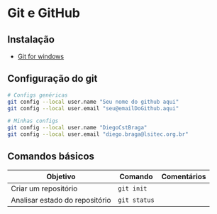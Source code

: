 # Git e GitHub

## Instalação

- [Git for windows](https://git-scm.com/)

## Configuração do git

```bash
# Configs genéricas
git config --local user.name "Seu nome do github aqui"
git config --local user.email "seu@emailDoGithub.aqui"

# Minhas configs
git config --local user.name "DiegoCstBraga"
git config --local user.email "diego.braga@lsitec.org.br"
```

## Comandos básicos

Objetivo|Comando|Comentários
-|-|-
Criar um repositório|`git init`|
Analisar estado do repositório|`git status`|

<!--stackedit_data:
eyJoaXN0b3J5IjpbLTQ1OTQ4NjUyNCw5NjMyNTY4MjksLTE5ND
E0OTU3MzMsLTg1MjgxNjg2OSwyMDc0MjU4ODU5LDIwODUzNjg3
ODldfQ==
-->
